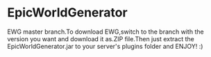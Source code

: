 # EpicWorldGenerator
EWG master branch.To download EWG,switch to the branch with the version you want and download it as.ZIP file.Then just extract the EpicWorldGenerator.jar to your server's plugins folder and ENJOY! :)
